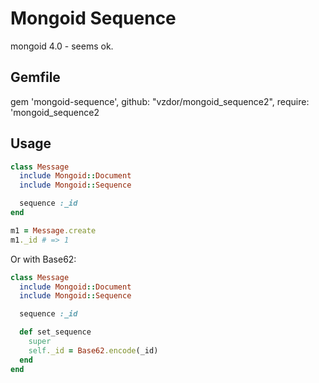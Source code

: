 # Mongoid Sequence

mongoid 4.0 - seems ok.

## Gemfile

gem 'mongoid-sequence', github: "vzdor/mongoid_sequence2", require: 'mongoid_sequence2

## Usage

```ruby
class Message
  include Mongoid::Document
  include Mongoid::Sequence

  sequence :_id
end

m1 = Message.create
m1._id # => 1
```

Or with Base62:
```ruby
class Message
  include Mongoid::Document
  include Mongoid::Sequence

  sequence :_id

  def set_sequence
    super
    self._id = Base62.encode(_id)
  end
end
```
